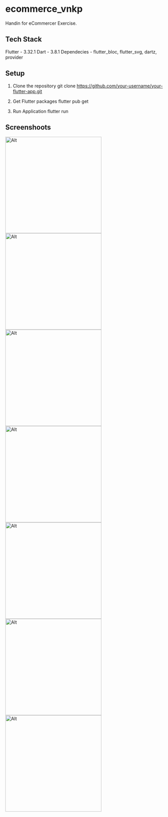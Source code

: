 # ecommerce_vnkp

Handin for eCommercer Exercise.

## Tech Stack
Flutter - 3.32.1 
Dart -  3.8.1 
Dependecies - flutter_bloc, flutter_svg, dartz, provider

## Setup
1. Clone the repository
git clone https://github.com/your-username/your-flutter-app.git

2. Get Flutter packages
flutter pub get

2. Run Application
flutter run

## Screenshoots
<img src="https://res.cloudinary.com/dgezxosfy/image/upload/v1749211127/Screenshot_2025.06.06_12.45.24.864_taymau.png" alt="Alt" width="300"/>

<img src="https://res.cloudinary.com/dgezxosfy/image/upload/v1749211127/Screenshot_2025.06.06_12.45.38.999_t4y2vs.png" alt="Alt" width="300"/>

<img src="https://res.cloudinary.com/dgezxosfy/image/upload/v1749211127/Screenshot_2025.06.06_12.45.42.497_omaxr5.png" alt="Alt" width="300"/>

<img src="https://res.cloudinary.com/dgezxosfy/image/upload/v1749211127/Screenshot_2025.06.06_12.48.42.797_yo77pa.png" alt="Alt" width="300"/>

<img src="https://res.cloudinary.com/dgezxosfy/image/upload/v1749211127/Screenshot_2025.06.06_12.48.47.181_klrxtj.png" alt="Alt" width="300"/>

<img src="https://res.cloudinary.com/dgezxosfy/image/upload/v1749211127/Screenshot_2025.06.06_12.48.55.114_cl45rs.png" alt="Alt" width="300"/>

<img src="https://res.cloudinary.com/dgezxosfy/image/upload/v1749211126/Screenshot_2025.06.06_12.49.01.214_htitlf.png" alt="Alt" width="300"/>

